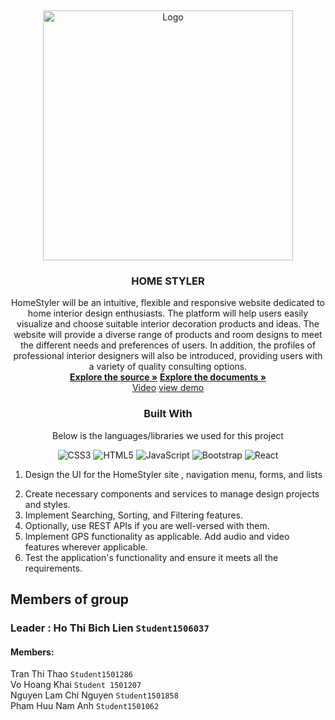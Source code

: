 <a  name="readme-top"></a>
<br  />
<div  align="center">
<img  src="https://github.com/khaih3/Eproject/blob/main/1111.png?raw=true"  alt="Logo"  width="400px"  height="auto">
</a>
<h3  align="center">HOME STYLER</h3>

HomeStyler will be an intuitive, flexible and responsive website dedicated to home interior design enthusiasts. The platform will help users easily visualize and choose suitable interior decoration products and ideas. The website will provide a diverse range of products and room designs to meet the different needs and preferences of users. In addition, the profiles of professional interior designers will also be introduced, providing users with a variety of quality consulting options.
<br  />
<a  href="https://github.com/khaih3/Eproject"><strong>Explore the source »</strong></a>
<a  href="https://github.com/khaih3/Eproject/tree/master/document" target="_blank"><strong>Explore the documents »</strong></a>
<br  /><a  href="https://www.youtube.com/watch?v=HIybXUcAl6E&lc=UgwJd89yk96UBmEiysN4AaABAg" target="_blank">Video</a>
<a href="https://homestyler-livid.vercel.app/">view demo</a>


  ### Built With
  Below is the languages/libraries we used for this project


![CSS3](https://img.shields.io/badge/css3-%231572B6.svg?style=for-the-badge&logo=css3&logoColor=white) ![HTML5](https://img.shields.io/badge/html5-%23E34F26.svg?style=for-the-badge&logo=html5&logoColor=white) ![JavaScript](https://img.shields.io/badge/javascript-%23323330.svg?style=for-the-badge&logo=javascript&logoColor=%23F7DF1E) ![Bootstrap](https://img.shields.io/badge/bootstrap-%23563D7C.svg?style=for-the-badge&logo=bootstrap&logoColor=white) ![React](https://img.shields.io/badge/react-%2320232a.svg?style=for-the-badge&logo=react&logoColor=%2361DAFB)
<div  align="left">
<ol>
<li>

Design the UI for the HomeStyler site , navigation menu, forms, and 
lists</br>
</li>
<li>
 Create necessary components and services to manage design projects and styles. </br>
</li>
<li>
Implement Searching, Sorting, and Filtering features.</br>
</li>

<li>
Optionally, use REST APIs if you are well-versed with them.</br>
</li>

<li>
 Implement GPS functionality as applicable. Add audio and video features wherever 
applicable.</br>
</li>
<li>
 Test the application's functionality and ensure it meets all the requirements.</br>
</li>


</ol>

 ## Members of group
 ### Leader : Ho Thi Bich Lien `Student1506037`
#### Members:
Tran Thi Thao `Student1501286` </br>
Vo Hoang Khai `Student 1501207` </br>
Nguyen Lam Chi Nguyen `Student1501858` </br>
Pham Huu Nam Anh `Student1501062`<br/>


 



















[HTML]:https://img.shields.io/badge/HTML5-E34F26?style=for-the-badge&logo=html5&logoColor=white
[CSS3]:https://img.shields.io/badge/CSS3-1572B6?style=for-the-badge&logo=css3&logoColor=white
[JS]:https://img.shields.io/badge/JavaScript-F7DF1E?style=for-the-badge&logo=javascript&logoColor=black
[SASS]:https://img.shields.io/badge/Sass-CC6699?style=for-the-badge&logo=sass&logoColor=white
[REACT]:https://img.shields.io/badge/React-20232A?style=for-the-badge&logo=react&logoColor=61DAFB
